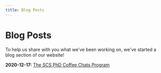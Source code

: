 ```yaml
---
title: Blog Posts
---
```


# Blog Posts

To help us share with you what we've been working on, we've started a blog section of our website! 

**2020-12-17:** [The SCS PhD Coffee Chats Program](blog_posts/2020-12-17-coffee-chats.md)

